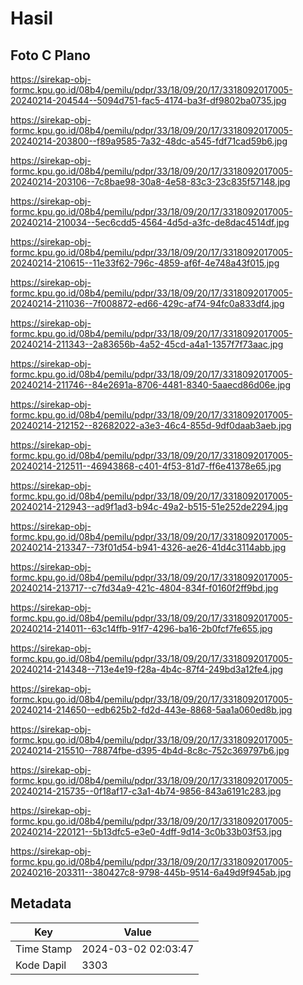 # Hasil

## Foto C Plano

https://sirekap-obj-formc.kpu.go.id/08b4/pemilu/pdpr/33/18/09/20/17/3318092017005-20240214-204544--5094d751-fac5-4174-ba3f-df9802ba0735.jpg

https://sirekap-obj-formc.kpu.go.id/08b4/pemilu/pdpr/33/18/09/20/17/3318092017005-20240214-203800--f89a9585-7a32-48dc-a545-fdf71cad59b6.jpg

https://sirekap-obj-formc.kpu.go.id/08b4/pemilu/pdpr/33/18/09/20/17/3318092017005-20240214-203106--7c8bae98-30a8-4e58-83c3-23c835f57148.jpg

https://sirekap-obj-formc.kpu.go.id/08b4/pemilu/pdpr/33/18/09/20/17/3318092017005-20240214-210034--5ec6cdd5-4564-4d5d-a3fc-de8dac4514df.jpg

https://sirekap-obj-formc.kpu.go.id/08b4/pemilu/pdpr/33/18/09/20/17/3318092017005-20240214-210615--11e33f62-796c-4859-af6f-4e748a43f015.jpg

https://sirekap-obj-formc.kpu.go.id/08b4/pemilu/pdpr/33/18/09/20/17/3318092017005-20240214-211036--7f008872-ed66-429c-af74-94fc0a833df4.jpg

https://sirekap-obj-formc.kpu.go.id/08b4/pemilu/pdpr/33/18/09/20/17/3318092017005-20240214-211343--2a83656b-4a52-45cd-a4a1-1357f7f73aac.jpg

https://sirekap-obj-formc.kpu.go.id/08b4/pemilu/pdpr/33/18/09/20/17/3318092017005-20240214-211746--84e2691a-8706-4481-8340-5aaecd86d06e.jpg

https://sirekap-obj-formc.kpu.go.id/08b4/pemilu/pdpr/33/18/09/20/17/3318092017005-20240214-212152--82682022-a3e3-46c4-855d-9df0daab3aeb.jpg

https://sirekap-obj-formc.kpu.go.id/08b4/pemilu/pdpr/33/18/09/20/17/3318092017005-20240214-212511--46943868-c401-4f53-81d7-ff6e41378e65.jpg

https://sirekap-obj-formc.kpu.go.id/08b4/pemilu/pdpr/33/18/09/20/17/3318092017005-20240214-212943--ad9f1ad3-b94c-49a2-b515-51e252de2294.jpg

https://sirekap-obj-formc.kpu.go.id/08b4/pemilu/pdpr/33/18/09/20/17/3318092017005-20240214-213347--73f01d54-b941-4326-ae26-41d4c3114abb.jpg

https://sirekap-obj-formc.kpu.go.id/08b4/pemilu/pdpr/33/18/09/20/17/3318092017005-20240214-213717--c7fd34a9-421c-4804-834f-f0160f2ff9bd.jpg

https://sirekap-obj-formc.kpu.go.id/08b4/pemilu/pdpr/33/18/09/20/17/3318092017005-20240214-214011--63c14ffb-91f7-4296-ba16-2b0fcf7fe655.jpg

https://sirekap-obj-formc.kpu.go.id/08b4/pemilu/pdpr/33/18/09/20/17/3318092017005-20240214-214348--713e4e19-f28a-4b4c-87f4-249bd3a12fe4.jpg

https://sirekap-obj-formc.kpu.go.id/08b4/pemilu/pdpr/33/18/09/20/17/3318092017005-20240214-214650--edb625b2-fd2d-443e-8868-5aa1a060ed8b.jpg

https://sirekap-obj-formc.kpu.go.id/08b4/pemilu/pdpr/33/18/09/20/17/3318092017005-20240214-215510--78874fbe-d395-4b4d-8c8c-752c369797b6.jpg

https://sirekap-obj-formc.kpu.go.id/08b4/pemilu/pdpr/33/18/09/20/17/3318092017005-20240214-215735--0f18af17-c3a1-4b74-9856-843a6191c283.jpg

https://sirekap-obj-formc.kpu.go.id/08b4/pemilu/pdpr/33/18/09/20/17/3318092017005-20240214-220121--5b13dfc5-e3e0-4dff-9d14-3c0b33b03f53.jpg

https://sirekap-obj-formc.kpu.go.id/08b4/pemilu/pdpr/33/18/09/20/17/3318092017005-20240216-203311--380427c8-9798-445b-9514-6a49d9f945ab.jpg


## Metadata

| Key        | Value               |
| ---------- | ------------------- |
| Time Stamp | 2024-03-02 02:03:47 |
| Kode Dapil | 3303                |




